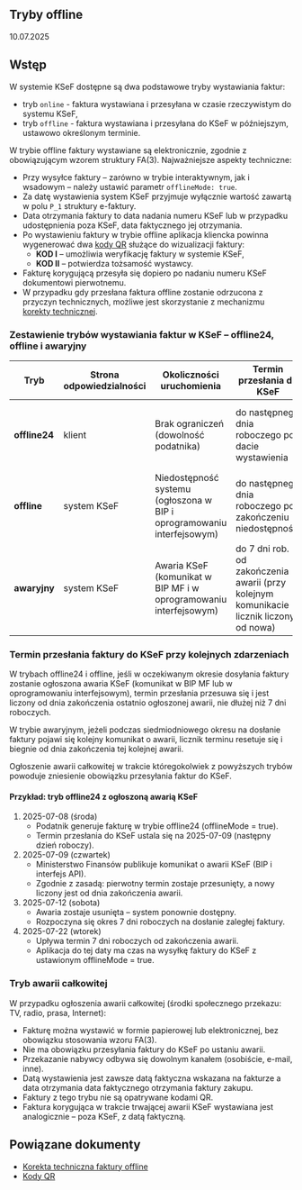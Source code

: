 ## Tryby offline
10.07.2025

## Wstęp 

W systemie KSeF dostępne są dwa podstawowe tryby wystawiania faktur:
* tryb ```online``` - faktura wystawiana i przesyłana w czasie rzeczywistym do systemu KSeF,
* tryb ```offline``` - faktura wystawiana i przesyłana do KSeF w późniejszym, ustawowo określonym terminie. 

W trybie offline faktury wystawiane są elektronicznie, zgodnie z obowiązującym wzorem struktury FA(3). Najważniejsze aspekty techniczne:
* Przy wysyłce faktury – zarówno w trybie interaktywnym, jak i wsadowym – należy ustawić parametr `offlineMode: true`.
* Za datę wystawienia system KSeF przyjmuje wyłącznie wartość zawartą w polu ```P_1``` struktury e-faktury.
* Data otrzymania faktury to data nadania numeru KSeF lub w przypadku udostępnienia poza KSeF, data faktycznego jej otrzymania.
* Po wystawieniu faktury w trybie offline aplikacja kliencka powinna wygenerować dwa [kody QR](kody-qr.md) służące do wizualizacji faktury:
  * **KOD I** – umożliwia weryfikację faktury w systemie KSeF,  
  * **KOD II** – potwierdza tożsamość wystawcy.  
* Fakturę korygującą przesyła się dopiero po nadaniu numeru KSeF dokumentowi pierwotnemu.
* W przypadku gdy przesłana faktura offline zostanie odrzucona z przyczyn technicznych, możliwe jest skorzystanie z mechanizmu [korekty technicznej](/offline/korekta-techniczna.md).


### Zestawienie trybów wystawiania faktur w KSeF – offline24, offline i awaryjny

| Tryb          | Strona odpowiedzialności | Okoliczności uruchomienia                                              | Termin przesłania do KSeF                                                               | Podstawa prawna                             |
| ------------- | ------------------------ | ---------------------------------------------------------------------- | --------------------------------------------------------------------------------------- | ------------------------------------------- |
| **offline24** | klient                   | Brak ograniczeń (dowolność podatnika)                          | do następnego dnia roboczego po dacie wystawienia                                             | art. 106nda ustawy o VAT (projekt KSeF 2.0) |
| **offline**   | system KSeF              | Niedostępność systemu (ogłoszona w BIP i oprogramowaniu interfejsowym) | do następnego dnia roboczego po zakończeniu niedostępności                                    | art. 106nh ustawy o VAT (od 1 II 2026)      |
| **awaryjny**  | system KSeF              | Awaria KSeF (komunikat w BIP MF i w oprogramowaniu interfejsowym)      | do 7 dni rob. od zakończenia awarii (przy kolejnym komunikacie licznik liczony od nowa) | art. 106nf ustawy o VAT (od 1 II 2026)      |

### Termin przesłania faktury do KSeF przy kolejnych zdarzeniach
W trybach offline24 i offline, jeśli w oczekiwanym okresie dosyłania faktury zostanie ogłoszona awaria KSeF (komunikat w BIP MF lub w oprogramowaniu interfejsowym), termin przesłania przesuwa się i jest liczony od dnia zakończenia ostatnio ogłoszonej awarii, nie dłużej niż 7 dni roboczych.

W trybie awaryjnym, jeżeli podczas siedmiodniowego okresu na dosłanie faktury pojawi się kolejny komunikat o awarii, licznik terminu resetuje się i biegnie od dnia zakończenia tej kolejnej awarii.

Ogłoszenie awarii całkowitej w trakcie któregokolwiek z powyższych trybów powoduje zniesienie obowiązku przesyłania faktur do KSeF.

#### Przykład: tryb offline24 z ogłoszoną awarią KSeF
1. 2025-07-08 (środa)
    * Podatnik generuje fakturę w trybie offline24 (offlineMode = true).
    * Termin przesłania do KSeF ustala się na 2025-07-09 (następny dzień roboczy).
2. 2025-07-09 (czwartek)
    * Ministerstwo Finansów publikuje komunikat o awarii KSeF (BIP i interfejs API).
    * Zgodnie z zasadą: pierwotny termin zostaje przesunięty, a nowy liczony jest od dnia zakończenia awarii.
3. 2025-07-12 (sobota)
    * Awaria zostaje usunięta – system ponownie dostępny.
    * Rozpoczyna się okres 7 dni roboczych na dosłanie zaległej faktury.
4. 2025-07-22 (wtorek)
    * Upływa termin 7 dni roboczych od zakończenia awarii.
    * Aplikacja do tej daty ma czas na wysyłkę faktury do KSeF z ustawionym offlineMode = true.


### Tryb awarii całkowitej
W przypadku ogłoszenia awarii całkowitej (środki społecznego przekazu: TV, radio, prasa, Internet):
* Fakturę można wystawić w formie papierowej lub elektronicznej, bez obowiązku stosowania wzoru FA(3).
* Nie ma obowiązku przesyłania faktury do KSeF po ustaniu awarii.
* Przekazanie nabywcy odbywa się dowolnym kanałem (osobiście, e-mail, inne).
* Datą wystawienia jest zawsze datą faktyczna wskazana na fakturze a data otrzymania data faktycznego otrzymania faktury zakupu.
* Faktury z tego trybu nie są opatrywane kodami QR.
* Faktura korygująca w trakcie trwającej awarii KSeF wystawiana jest analogicznie – poza KSeF, z datą faktyczną.

## Powiązane dokumenty
- [Korekta techniczna faktury offline](offline/korekta-techniczna.md)
- [Kody QR](kody-qr.md)  